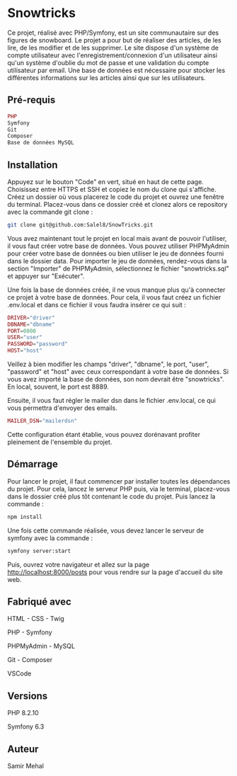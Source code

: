# Snowtricks

Ce projet, réalisé avec PHP/Symfony, est un site communautaire sur des figures de snowboard. Le projet a pour but de réaliser des articles, de les lire, de les modifier et de les supprimer. Le site dispose d'un système de compte utilisateur avec l'enregistrement/connexion d'un utilisateur ainsi qu'un système d'oublie du mot de passe et une validation du compte utilisateur par email. Une base de données est nécessaire pour stocker les différentes informations sur les articles ainsi que sur les utilisateurs.

## Pré-requis

```php
PHP
Symfony
Git
Composer
Base de données MySQL
```

## Installation

Appuyez sur le bouton "Code" en vert, situé en haut de cette page. Choisissez entre HTTPS et SSH et copiez le nom du clone qui s'affiche. Créez un dossier où vous placerez le code du projet et ouvrez une fenêtre du terminal. Placez-vous dans ce dossier créé et clonez alors ce repository avec la commande git clone :

```bash
git clone git@github.com:Salel8/SnowTricks.git
```

Vous avez maintenant tout le projet en local mais avant de pouvoir l'utiliser, il vous faut créer votre base de données. Vous pouvez utiliser PHPMyAdmin pour créer votre base de données ou bien utiliser le jeu de données fourni dans le dossier data. Pour importer le jeu de données, rendez-vous dans la section "Importer" de PHPMyAdmin, sélectionnez le fichier "snowtricks.sql" et appuyer sur "Exécuter".

Une fois la base de données créée, il ne vous manque plus qu'à connecter ce projet à votre base de données. Pour cela, il vous faut créez un fichier .env.local et dans ce fichier il vous faudra insérer ce qui suit :

```php
DRIVER="driver"
DBNAME="dbname"
PORT=0000
USER="user"
PASSWORD="password"
HOST="host"
```

Veillez à bien modifier les champs "driver", "dbname", le port, "user", "password" et "host" avec ceux correspondant à votre base de données. Si vous avez importé la base de données, son nom devrait être "snowtricks". En local, souvent, le port est 8889.

Ensuite, il vous faut régler le mailer dsn dans le fichier .env.local, ce qui vous permettra d'envoyer des emails. 

```php
MAILER_DSN="mailerdsn"
```

Cette configuration étant établie, vous pouvez dorénavant profiter pleinement de l'ensemble du projet.

## Démarrage

Pour lancer le projet, il faut commencer par installer toutes les dépendances du projet. Pour cela, lancez le serveur PHP puis, via le terminal, placez-vous dans le dossier créé plus tôt contenant le code du projet. Puis lancez la commande :

```bash
npm install
```
Une fois cette commande réalisée, vous devez lancer le serveur de symfony avec la commande :

```bash
symfony server:start
```

Puis, ouvrez votre navigateur et allez sur la page  [http://localhost:8000/posts](http://localhost:8000/posts) pour vous rendre sur la page d'accueil du site web.


## Fabriqué avec 

HTML - CSS - Twig

PHP - Symfony

PHPMyAdmin - MySQL

Git - Composer

VSCode

## Versions

PHP 8.2.10

Symfony 6.3

## Auteur

Samir Mehal